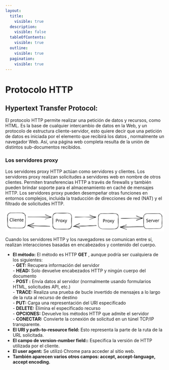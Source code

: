 ```yaml
---
layout:
  title:
    visible: true
  description:
    visible: false
  tableOfContents:
    visible: true
  outline:
    visible: true
  pagination:
    visible: true
---
```


# Protocolo HTTP

## Hypertext Transfer Protocol:

El protocolo HTTP permite realizar una petición de datos y recursos, como HTML. Es la base de cualquier intercambio de datos en la Web, y un protocolo de estructura cliente-servidor, esto quiere decir que una petición de datos es iniciada por el elemento que recibirá los datos , normalmente un navegador Web. Así, una página web completa resulta de la unión de distintos sub-documentos recibidos.

### Los servidores proxy&#x20;

Los servidores proxy HTTP actúan como servidores y clientes. Los servidores proxy realizan solicitudes a servidores web en nombre de otros clientes. Permiten transferencias HTTP a través de firewalls y también pueden brindar soporte para el almacenamiento en caché de mensajes HTTP. Los servidores proxy pueden desempeñar otras funciones en entornos complejos, incluida la traducción de direcciones de red (NAT) y el filtrado de solicitudes HTTP.

<img src="../../.gitbook/assets/file.excalidraw (1) (1) (1).svg" alt="" class="gitbook-drawing">

Cuando los servidores HTTP y los navegadores se comunican entre sí, realizan interacciones basadas en encabezados y contenido del cuerpo.

* **El método:** El método es HTTP **GET** , aunque podría ser cualquiera de los siguientes:\
  \- **GET:** Recupera información del servidor\
  \- **HEAD:** Solo devuelve encabezados HTTP y ningún cuerpo del documento\
  \- **POST :** Envía datos al servidor (normalmente usando formularios HTML, solicitudes API, etc.)\
  \- **TRACE:** Realiza una prueba de bucle invertido de mensajes a lo largo de la ruta al recurso de destino\
  \- **PUT:** Carga una representación del URI especificado\
  \- **DELETE:** Elimina el especificado recurso\
  \- **OPCIONES:** Devuelve los métodos HTTP que admite el servidor\
  \- **CONECTAR:** Convierte la conexión de solicitud en un túnel TCP/IP transparente.
* **El URI y path-to-resource field:** Esto representa la parte de la ruta de la URL solicitada.
* **El campo de version-number field::** Especifica la versión de HTTP utilizada por el cliente.
* **El user agent:** Se utilizó Chrome para acceder al sitio web.&#x20;
* **También aparecen varios otros campos:  accept, accept-language, accept encoding.**



